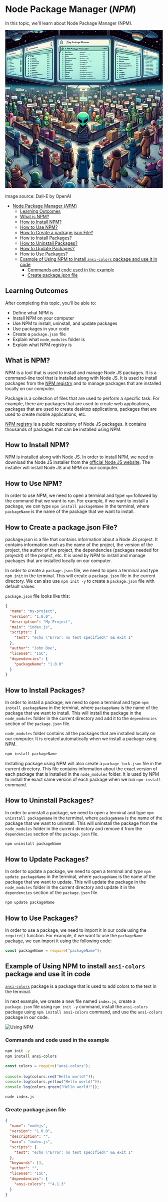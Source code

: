 # Node Package Manager (_NPM_)

In this topic, we'll learn about Node Package Manager (NPM).

![NPM](NPM.webp)

Image source: Dall-E by OpenAI

- [Node Package Manager (_NPM_)](#node-package-manager-npm)
  - [Learning Outcomes](#learning-outcomes)
  - [What is NPM?](#what-is-npm)
  - [How to Install NPM?](#how-to-install-npm)
  - [How to Use NPM?](#how-to-use-npm)
  - [How to Create a package.json File?](#how-to-create-a-packagejson-file)
  - [How to Install Packages?](#how-to-install-packages)
  - [How to Uninstall Packages?](#how-to-uninstall-packages)
  - [How to Update Packages?](#how-to-update-packages)
  - [How to Use Packages?](#how-to-use-packages)
  - [Example of Using NPM to install `ansi-colors` package and use it in code](#example-of-using-npm-to-install-ansi-colors-package-and-use-it-in-code)
    - [Commands and code used in the example](#commands-and-code-used-in-the-example)
    - [Create package.json file](#create-packagejson-file)

## Learning Outcomes

After completing this topic, you'll be able to:

- Define what NPM is
- Install NPM on your computer
- Use NPM to install, uninstall, and update packages
- Use packages in your code
- Create a `package.json` file
- Explain what `node_modules` folder is
- Explain what NPM registry is

## What is NPM?

NPM is a tool that is used to install and manage Node JS packages. It is a command-line tool that is installed along with Node JS. It is used to install packages from the [NPM registry](https://www.npmjs.com/) and to manage packages that are installed locally on our computer.

Package is a collection of files that are used to perform a specific task. For example, there are packages that are used to create web applications, packages that are used to create desktop applications, packages that are used to create mobile applications, etc.

[NPM registry](https://www.npmjs.com/) is a public repository of Node JS packages. It contains thousands of packages that can be installed using NPM.

## How to Install NPM?

NPM is installed along with Node JS. In order to install NPM, we need to download the Node JS installer from the [official Node JS website](https://nodejs.org/en/download). The installer will install Node JS and NPM on our computer.

## How to Use NPM?

In order to use NPM, we need to open a terminal and type `npm` followed by the command that we want to run. For example, if we want to install a package, we can type `npm install packageName` in the terminal, where `packageName` is the name of the package that we want to install.

## How to Create a package.json File?

package.json is a file that contains information about a Node JS project. It contains information such as the name of the project, the version of the project, the author of the project, the dependencies (packages needed for projeckt) of the project, etc. It is used by NPM to install and manage packages that are installed locally on our computer.

In order to create a `package.json` file, we need to open a terminal and type `npm init` in the terminal. This will create a `package.json` file in the current directory. We can also use `npm init -y` to create a `package.json` file with default values.

`package.json` file looks like this:

```json
{
  "name": "my-project",
  "version": "1.0.0",
  "description": "My Project",
  "main": "index.js",
  "scripts": {
    "test": "echo \"Error: no test specified\" && exit 1"
  },
  "author": "John Doe",
  "license": "ISC",
  "dependencies": {
    "packageName": "1.0.0"
  }
}
```

## How to Install Packages?

In order to install a package, we need to open a terminal and type `npm install packageName` in the terminal, where `packageName` is the name of the package that we want to install. This will install the package in the `node_modules` folder in the current directory and add it to the `dependencies` section of the `package.json` file.

`node_modules` folder contains all the packages that are installed locally on our computer. It is created automatically when we install a package using NPM.

```bash
npm install packageName
```

Installing package using NPM will also create a `package-lock.json` file in the current directory. This file contains information about the exact version of each package that is installed in the `node_modules` folder. It is used by NPM to install the exact same version of each package when we run `npm install` command.

## How to Uninstall Packages?

In order to uninstall a package, we need to open a terminal and type `npm uninstall packageName` in the terminal, where `packageName` is the name of the package that we want to uninstall. This will uninstall the package from the `node_modules` folder in the current directory and remove it from the `dependencies` section of the `package.json` file.

```bash
npm uninstall packageName
```

## How to Update Packages?

In order to update a package, we need to open a terminal and type `npm update packageName` in the terminal, where `packageName` is the name of the package that we want to update. This will update the package in the `node_modules` folder in the current directory and update it in the `dependencies` section of the `package.json` file.

```bash
npm update packageName
```

## How to Use Packages?

In order to use a package, we need to import it in our code using the `require()` function. For example, if we want to use the `packageName` package, we can import it using the following code:

```javascript
const packageName = require("packageName");
```

## Example of Using NPM to install `ansi-colors` package and use it in code

[`ansi-colors`](https://www.npmjs.com/package/ansi-colors) package is a package that is used to add colors to the text in the terminal.

In next example, we create a new file named `index.js`, create a `package.json` file using `npm init -y` command, install the `ansi-colors` package using `npm install ansi-colors` command, and use the `ansi-colors` package in our code.

![Using NPM](UsingNPM.gif)

### Commands and code used in the example

```bash
npm init -y
npm install ansi-colors
```

```javascript
const colors = require("ansi-colors");

console.log(colors.red("Hello world!"));
console.log(colors.yellow("Hello world!"));
console.log(colors.green("Hello world!"));
```

```bash
node index.js
```

### Create package.json file

```json
{
  "name": "nodejs",
  "version": "1.0.0",
  "description": "",
  "main": "index.js",
  "scripts": {
    "test": "echo \"Error: no test specified\" && exit 1"
  },
  "keywords": [],
  "author": "",
  "license": "ISC",
  "dependencies": {
    "ansi-colors": "^4.1.3"
  }
}
```
